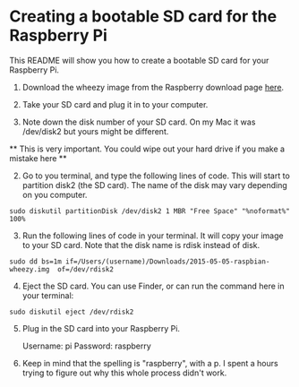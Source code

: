 # Creating a bootable SD card for the Raspberry Pi

This README will show you how to create a bootable SD card for your Raspberry Pi. 

1) Download the wheezy image from the Raspberry download page [here].

2) Take your SD card and plug it in to your computer. 

3) Note down the disk number of your SD card. On my Mac it  was /dev/disk2 but yours might be different. 

** This is very important. You could wipe out your hard drive if you make a mistake here ** 

2) Go to you terminal, and type the following lines of code. This will start to partition disk2 (the SD card). The name of the disk may vary depending on you computer.

```
sudo diskutil partitionDisk /dev/disk2 1 MBR "Free Space" "%noformat%" 100%
```

3) Run the following lines of code in your terminal. It will copy your image to your SD card. Note that the disk name is rdisk instead of disk.

```
sudo dd bs=1m if=/Users/(username)/Downloads/2015-05-05-raspbian-wheezy.img  of=/dev/rdisk2
```

4) Eject the SD card. You can use Finder, or can run the command here in your terminal:
```
sudo diskutil eject /dev/rdisk2
```
    
5) Plug in the SD card into your Raspberry Pi.
    
    Username: pi
    Password: raspberry
    
6) Keep in mind that the spelling is "raspberry", with a p. I spent a hours trying to figure out why this whole process didn't work.

[here]:https://www.raspberrypi.org/downloads/
